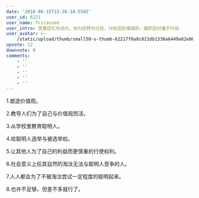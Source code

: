 ```yaml
---
date: '2018-08-15T15:26:10.550Z'
user_id: 6221
user_name: fricassee
user_intro: 苦难应化为动力，动力应转为讨论，讨论应形成组织，组织应付诸于行动
user_avatar: >-
    /static/upload/thumb/small50-u-thumb-62217f0a8c821db1330a6449a62e06f38f0d8c533faf.png
upvote: 12
downvote: 0
comments:
    - ''
    - ''
    - ''
    - ''
    - ''
---
```


1.塑造价值观。

2.教导人们为了自己与价值观而活。

3.从学校里教育聪明人。

4.给聪明人选举与被选举权。

5.让其他人为了自己的利益而更慎重的行使权利。

6.社会意义上任其自然的淘汰无法与聪明人竞争的人。

7.人人都会为了不被淘汰尝试一定程度的聪明起来。

8.也许不足够，但差不多就行了。

